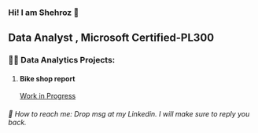 ### Hi! I am Shehroz 👋

## Data Analyst , Microsoft Certified-PL300

### 👨‍💻 Data Analytics Projects:
1. #### Bike shop report
   [Work in Progress ](URL)


 
###### 🤳 How to reach me: Drop msg at my Linkedin. I will make sure to reply you back.



